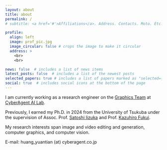 ```yaml
---
layout: about
title: about
permalink: /
# subtitle: <a href='#'>Affiliations</a>. Address. Contacts. Moto. Etc.

profile:
  align: left
  image: prof_pic.jpg
  image_circular: false # crops the image to make it circular
  address: >
    <br>
    <br>

news: false  # includes a list of news items
latest_posts: false  # includes a list of the newest posts
selected_papers: true # includes a list of papers marked as "selected={true}"
social: true  # includes social icons at the bottom of the page
---
```


I am currently working as a research engineer on the [Graphics Team](https://research.cyberagent.ai/research/computer-graphics/) at [CyberAgent AI Lab](https://cyberagent.ai/ailab/).

Previously, I earned my Ph.D. in 2024 from the University of Tsukuba under the supervision of Assoc. Prof. [Satoshi Iizuka](http://iizuka.cs.tsukuba.ac.jp/index_eng.html) and Prof. [Kazuhiro Fukui](http://www.cvlab.cs.tsukuba.ac.jp/~kfukui/english/indexE.html).

My research interests span image and video editing and generation, computer graphics, and computer vision.

E-mail: huang_yuantian (at) cyberagent.co.jp